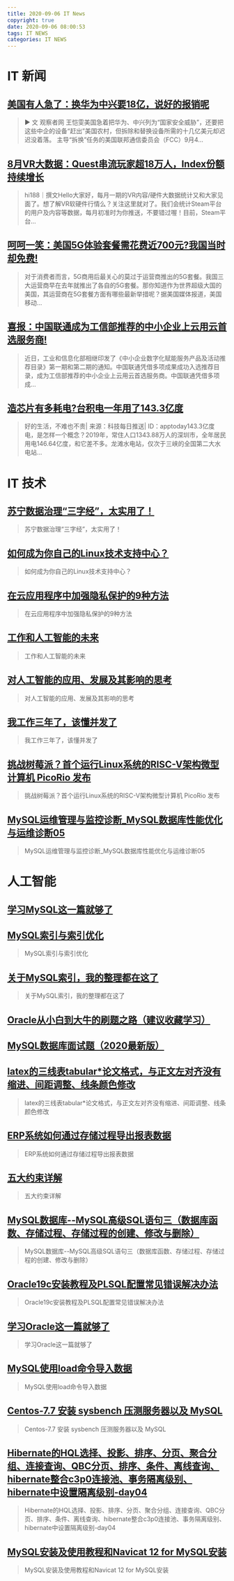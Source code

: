 ```yaml
---
title: 2020-09-06 IT News
copyright: true
date: 2020-09-06 08:00:53
tags: IT NEWS
categories: IT NEWS
---
```

# IT 新闻 
 ## [美国有人急了：换华为中兴要18亿，说好的报销呢](http://mp.weixin.qq.com/s?src=11&timestamp=1599350404&ver=2567&signature=*6W3MjUs-X-JBg*YxbxlWLq*fjEvaD8eSOUkd*-W8BZgOp6gXw*8HTqFJllPdsX9vndttHNJ4*VK7fWZ3rkGkiTpT1E1k1LPCBuIQFCYURaCT74UfHJ9tRgfBq6keVRw&new=1)
 > ► 文 观察者网 王恺雯美国急着把华为、中兴列为“国家安全威胁”，还要把这些中企的设备“赶出”美国农村，但拆除和替换设备所需的十几亿美元却迟迟没着落。 主导“拆换”任务的美国联邦通信委员会（FCC）9月4...
 ## [8月VR大数据：Quest串流玩家超18万人，Index份额持续增长](http://mp.weixin.qq.com/s?src=11&timestamp=1599350404&ver=2567&signature=gtSA9pFqEFffwSkzGgLp7K57Y0p4UKo5DV-OsaCZHs2Hgiw8zvBMLjIl93ms221FY7Nqm3BLnuTZotrS34jXV9g4akBiouiV5LU1kSNxVebSIZEzHPVk-Zp7uKgug3vA&new=1)
 > hi188｜撰文Hello大家好，每月一期的VR内容/硬件大数据统计又和大家见面了。想了解VR软硬件行情么？关注这里就对了。我们会统计Steam平台的用户及内容等数据，每月初准时为你推送，不要错过喔！目前，Steam平台...
 ## [呵呵一笑：美国5G体验套餐需花费近700元?我国当时却免费!](http://mp.weixin.qq.com/s?src=11&timestamp=1599350404&ver=2567&signature=RX3ceWQazicDNLrYaxWJXFvNfGYkBu*-56Hk8eVgV0WiQCkqdtaUTlHpoxoFeSW71cv3*blxmZJ6Pgi*cNj77Aw0N6Yp1dTB0js-ncoAYRq8FNgU06T*c8qaQqXYn4GN&new=1)
 > 对于消费者而言，5G商用后最关心的莫过于运营商推出的5G套餐。我国三大运营商早在去年就推出了各自的5G套餐。那你知道作为世界超级大国的美国，其运营商在5G套餐方面有哪些最新举措呢？据美国媒体报道，美国移动...
 ## [喜报：中国联通成为工信部推荐的中小企业上云用云首选服务商!](http://mp.weixin.qq.com/s?src=11&timestamp=1599350404&ver=2567&signature=JH1POSHM4MLTkxEhNpt*YGXCgjIr7mh6ZNS5bq9Rf4DbLOcKktU7Iktni1Kjp2YfpygT4pphR0UELUsd*ZCAapnbbAaUK*34Kv4z1CfxBqoBI46YIq2PqXmkBX2Xpdnc&new=1)
 > 近日，工业和信息化部相继印发了《中小企业数字化赋能服务产品及活动推荐目录》第一期和第二期的通知。中国联通凭借多项成果成功入选推荐目录，成为工信部推荐的中小企业上云用云首选服务商。中国联通凭借多项成...
 ## [造芯片有多耗电?台积电一年用了143.3亿度](http://mp.weixin.qq.com/s?src=11&timestamp=1599350404&ver=2567&signature=xvxUx6-GSRnCw-gqLG1yTX6iAaFVtqTQF*ZVYEYwGhMR*3DGEWD9tleRWz2Hu*m1gP-wFwviohhToWwzeaFvPRJk7VUb7TMN2Jrql*engJFgA53mX12gpY1sATr2z8sv&new=1)
 > 好的生活，不难也不贵| 来源：科技每日推送| ID：apptoday143.3亿度电，是怎样一个概念？2019年，常住人口1343.88万人的深圳市，全年居民用电146.64亿度，和它差不多。龙滩水电站，仅次于三峡的全国第二大水电站...
# IT 技术 
 ## [苏宁数据治理“三字经”，太实用了！](http://bigdata.51cto.com/art/202009/625383.htm)
 > 苏宁数据治理“三字经”，太实用了！
 ## [如何成为你自己的Linux技术支持中心？](http://os.51cto.com/art/202009/625356.htm)
 > 如何成为你自己的Linux技术支持中心？
 ## [在云应用程序中加强隐私保护的9种方法](http://cloud.51cto.com/art/202009/625310.htm)
 > 在云应用程序中加强隐私保护的9种方法
 ## [工作和人工智能的未来](http://ai.51cto.com/art/202009/625357.htm)
 > 工作和人工智能的未来
 ## [对人工智能的应用、发展及其影响的思考](http://ai.51cto.com/art/202009/625306.htm)
 > 对人工智能的应用、发展及其影响的思考
 ## [我工作三年了，该懂并发了](http://os.51cto.com/art/202009/625281.htm)
 > 我工作三年了，该懂并发了
 ## [挑战树莓派？首个运行Linux系统的RISC-V架构微型计算机 PicoRio 发布](http://os.51cto.com/art/202009/625301.htm)
 > 挑战树莓派？首个运行Linux系统的RISC-V架构微型计算机 PicoRio 发布
 ## [MySQL运维管理与监控诊断_MySQL数据库性能优化与运维诊断05](http://fellow.51cto.com/art/202008/622832.htm?qd=51ctojrzd)
 > MySQL运维管理与监控诊断_MySQL数据库性能优化与运维诊断05
# 人工智能 
 ## [学习MySQL这一篇就够了](https://blog.csdn.net/qq_38490457/article/details/107640904)
 > 
 ## [MySQL索引与索引优化](https://blog.csdn.net/qq_44961149/article/details/108404578)
 > MySQL索引与索引优化
 ## [关于MySQL索引，我的整理都在这了](https://blog.csdn.net/MarkusZhang/article/details/108397811)
 > 关于MySQL索引，我的整理都在这了
 ## [Oracle从小白到大牛的刷题之路（建议收藏学习）](https://blog.csdn.net/weixin_43392489/article/details/107018820)
 > 
 ## [MySQL数据库面试题（2020最新版）](https://blog.csdn.net/ThinkWon/article/details/104778621)
 > 
 ## [latex的三线表tabular*论文格式，与正文左对齐没有缩进、间距调整、线条颜色修改](https://blog.csdn.net/khqxf/article/details/108412025)
 > latex的三线表tabular*论文格式，与正文左对齐没有缩进、间距调整、线条颜色修改
 ## [ERP系统如何通过存储过程导出报表数据](https://blog.csdn.net/pieyipie/article/details/108398504)
 > ERP系统如何通过存储过程导出报表数据
 ## [五大约束详解](https://blog.csdn.net/hahaha2d/article/details/108310193)
 > 五大约束详解
 ## [MySQL数据库--MySQL高级SQL语句三（数据库函数、存储过程、存储过程的创建、修改与删除）](https://blog.csdn.net/kimowinter/article/details/108368550)
 > MySQL数据库--MySQL高级SQL语句三（数据库函数、存储过程、存储过程的创建、修改与删除）
 ## [Oracle19c安装教程及PLSQL配置常见错误解决办法](https://blog.csdn.net/zsd0819qwq/article/details/100712472)
 > Oracle19c安装教程及PLSQL配置常见错误解决办法
 ## [学习Oracle这一篇就够了](https://blog.csdn.net/qq_38490457/article/details/107976731)
 > 学习Oracle这一篇就够了
 ## [MySQL使用load命令导入数据](https://blog.csdn.net/qq_42725148/article/details/108406313)
 > MySQL使用load命令导入数据
 ## [Centos-7.7 安装 sysbench 压测服务器以及 MySQL](https://blog.csdn.net/u011084922/article/details/108375513)
 > Centos-7.7 安装 sysbench 压测服务器以及 MySQL
 ## [Hibernate的HQL选择、投影、排序、分页、聚合分组、连接查询、QBC分页、排序、条件、离线查询、hibernate整合c3p0连接池、事务隔离级别、hibernate中设置隔离级别-day04](https://blog.csdn.net/qq_43414199/article/details/108411859)
 > Hibernate的HQL选择、投影、排序、分页、聚合分组、连接查询、QBC分页、排序、条件、离线查询、hibernate整合c3p0连接池、事务隔离级别、hibernate中设置隔离级别-day04
 ## [MySQL安装及使用教程和Navicat 12 for MySQL安装](https://blog.csdn.net/f1dao/article/details/108409929)
 > MySQL安装及使用教程和Navicat 12 for MySQL安装

    